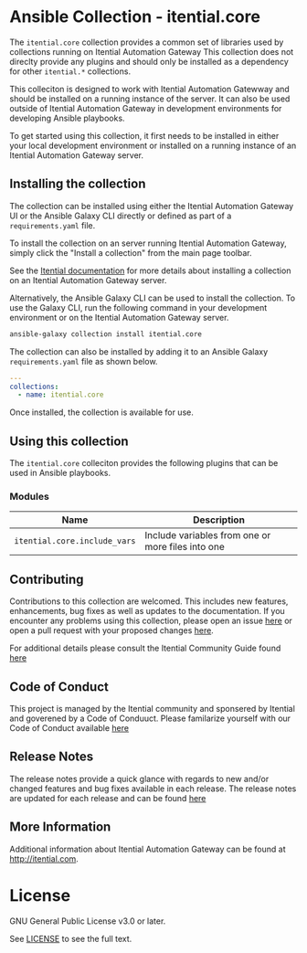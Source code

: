 # Ansible Collection - itential.core

The `itential.core` collection provides a common set of libraries used by
collections running on Itential Automation Gateway  This collection does not
direclty provide any plugins and should only be installed as a dependency for
other `itential.*` collections.

This colleciton is designed to work with Itential Automation Gatewway and
should be installed on a running instance of the server.  It can also be used
outside of Itential Automation Gateway in development environments for
developing Ansible playbooks.

To get started using this collection, it first needs to be installed in either
your local development environment or installed on a running instance of an
Itential Automation Gateway server.

## Installing the collection

The collection can be installed using either the Itential Automation Gateway UI
or the Ansible Galaxy CLI directly or defined as part of a `requirements.yaml`
file.

To install the collection on an server running Itential Automation Gateway,
simply click the "Install a collection" from the main page toolbar.

See the [Itential documentation](https//docs.itential.com) for more details about installing a collection
on an Itential Automation Gateway server.

Alternatively, the Ansible Galaxy CLI can be used to install the collection.
To use the Galaxy CLI, run the following command in your development
environment or on the Itential Automation Gateway server.

```bash
ansible-galaxy collection install itential.core
```

The collection can also be installed by adding it to an Ansible Galaxy
`requirements.yaml` file as shown below.

```yaml
---
collections:
  - name: itential.core
```

Once installed, the collection is available for use.

## Using this collection

The `itential.core` colleciton provides the following plugins that can be used
in Ansible playbooks.

### Modules

| Name                         | Description                                       |
|------------------------------|---------------------------------------------------|
| `itential.core.include_vars` | Include variables from one or more files into one |


## Contributing

Contributions to this collection are welcomed.  This includes new features,
enhancements, bug fixes as well as updates to the documentation.  If you
encounter any problems using this collection, please open an issue
[here](https://github.com/itential/itential.core/issues) or open a pull request with your proposed changes [here](https://github.com/itential/itential.core/pulls).

For additional details please consult the Itential Community Guide found
[here](CONTRIBUTING.md)

## Code of Conduct

This project is managed by the Itential community and sponsered by Itential and
goverened by a Code of Conduuct.  Please familarize yourself with our Code of
Conduct available [here](CODE_OF_CONDUCT.md)

## Release Notes

The release notes provide a quick glance with regards to new and/or changed
features and bug fixes available in each release.  The release notes are
updated for each release and can be found [here](CHANGELOG.md)


## More Information

Additional information about Itential Automation Gateway can be found at
http://itential.com.


# License

GNU General Public License v3.0 or later.

See [LICENSE](LICENSE) to see the full text.
